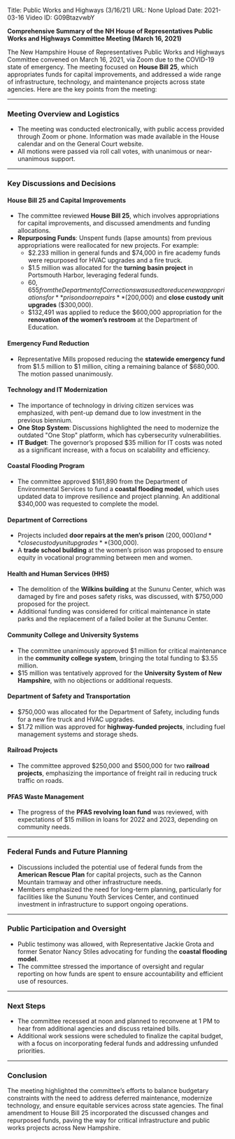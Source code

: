 Title: Public Works and Highways (3/16/21)
URL: None
Upload Date: 2021-03-16
Video ID: G09BtazvwbY

**Comprehensive Summary of the NH House of Representatives Public Works and Highways Committee Meeting (March 16, 2021)**

The New Hampshire House of Representatives Public Works and Highways Committee convened on March 16, 2021, via Zoom due to the COVID-19 state of emergency. The meeting focused on **House Bill 25**, which appropriates funds for capital improvements, and addressed a wide range of infrastructure, technology, and maintenance projects across state agencies. Here are the key points from the meeting:

---

### **Meeting Overview and Logistics**
- The meeting was conducted electronically, with public access provided through Zoom or phone. Information was made available in the House calendar and on the General Court website.
- All motions were passed via roll call votes, with unanimous or near-unanimous support.

---

### **Key Discussions and Decisions**

#### **House Bill 25 and Capital Improvements**
- The committee reviewed **House Bill 25**, which involves appropriations for capital improvements, and discussed amendments and funding allocations.
- **Repurposing Funds**: Unspent funds (lapse amounts) from previous appropriations were reallocated for new projects. For example:
  - $2.233 million in general funds and $74,000 in fire academy funds were repurposed for HVAC upgrades and a fire truck.
  - $1.5 million was allocated for the **turning basin project** in Portsmouth Harbor, leveraging federal funds.
  - $60,655 from the Department of Corrections was used to reduce new appropriations for **prison door repairs** ($200,000) and **close custody unit upgrades** ($300,000).
  - $132,491 was applied to reduce the $600,000 appropriation for the **renovation of the women’s restroom** at the Department of Education.

#### **Emergency Fund Reduction**
- Representative Mills proposed reducing the **statewide emergency fund** from $1.5 million to $1 million, citing a remaining balance of $680,000. The motion passed unanimously.

#### **Technology and IT Modernization**
- The importance of technology in driving citizen services was emphasized, with pent-up demand due to low investment in the previous biennium.
- **One Stop System**: Discussions highlighted the need to modernize the outdated "One Stop" platform, which has cybersecurity vulnerabilities.
- **IT Budget**: The governor’s proposed $35 million for IT costs was noted as a significant increase, with a focus on scalability and efficiency.

#### **Coastal Flooding Program**
- The committee approved $161,890 from the Department of Environmental Services to fund a **coastal flooding model**, which uses updated data to improve resilience and project planning. An additional $340,000 was requested to complete the model.

#### **Department of Corrections**
- Projects included **door repairs at the men’s prison** ($200,000) and **close custody unit upgrades** ($300,000).
- A **trade school building** at the women’s prison was proposed to ensure equity in vocational programming between men and women.

#### **Health and Human Services (HHS)**
- The demolition of the **Wilkins building** at the Sununu Center, which was damaged by fire and poses safety risks, was discussed, with $750,000 proposed for the project.
- Additional funding was considered for critical maintenance in state parks and the replacement of a failed boiler at the Sununu Center.

#### **Community College and University Systems**
- The committee unanimously approved $1 million for critical maintenance in the **community college system**, bringing the total funding to $3.55 million.
- $15 million was tentatively approved for the **University System of New Hampshire**, with no objections or additional requests.

#### **Department of Safety and Transportation**
- $750,000 was allocated for the Department of Safety, including funds for a new fire truck and HVAC upgrades.
- $1.72 million was approved for **highway-funded projects**, including fuel management systems and storage sheds.

#### **Railroad Projects**
- The committee approved $250,000 and $500,000 for two **railroad projects**, emphasizing the importance of freight rail in reducing truck traffic on roads.

#### **PFAS Waste Management**
- The progress of the **PFAS revolving loan fund** was reviewed, with expectations of $15 million in loans for 2022 and 2023, depending on community needs.

---

### **Federal Funds and Future Planning**
- Discussions included the potential use of federal funds from the **American Rescue Plan** for capital projects, such as the Cannon Mountain tramway and other infrastructure needs.
- Members emphasized the need for long-term planning, particularly for facilities like the Sununu Youth Services Center, and continued investment in infrastructure to support ongoing operations.

---

### **Public Participation and Oversight**
- Public testimony was allowed, with Representative Jackie Grota and former Senator Nancy Stiles advocating for funding the **coastal flooding model**.
- The committee stressed the importance of oversight and regular reporting on how funds are spent to ensure accountability and efficient use of resources.

---

### **Next Steps**
- The committee recessed at noon and planned to reconvene at 1 PM to hear from additional agencies and discuss retained bills.
- Additional work sessions were scheduled to finalize the capital budget, with a focus on incorporating federal funds and addressing unfunded priorities.

---

### **Conclusion**
The meeting highlighted the committee’s efforts to balance budgetary constraints with the need to address deferred maintenance, modernize technology, and ensure equitable services across state agencies. The final amendment to House Bill 25 incorporated the discussed changes and repurposed funds, paving the way for critical infrastructure and public works projects across New Hampshire.